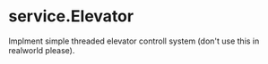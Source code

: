 # service.Elevator

Implment simple threaded elevator controll system (don't use this in realworld please).
